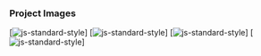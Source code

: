 ### Project Images
[![js-standard-style](./src/assets/app/Simulator%20Screen%20Shot%20-%20iPhone%2012%20-%202021-08-08%20at%2019.47.08.png)] [![js-standard-style](./src/assets/app/Simulator%20Screen%20Shot%20-%20iPhone%2012%20-%202021-08-08%20at%2019.47.54.png)]
 [![js-standard-style](./src/assets/app/Simulator%20Screen%20Shot%20-%20iPhone%2012%20-%202021-08-08%20at%2019.47.57.png)] [![js-standard-style](./src/assets/app/Simulator%20Screen%20Shot%20-%20iPhone%2012%20-%202021-08-08%20at%2019.47.03.png)]
